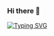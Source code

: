 ### Hi there 👋

<a href="https://git.io/typing-svg"><img src="https://readme-typing-svg.demolab.com?font=Fira+Code&pause=1000&color=D3F720&multiline=true&width=435&lines=Helow+everything+%F0%9F%A5%80+Welcome+My++;Offlcal+Git+hub+Account+%E2%9C%8C%EF%B8%8F%F0%9F%96%A4;Blak+Knight+Whatsapp+MD+BOT+%F0%9F%99%88%F0%9F%98%87;Thanks+for+Power+by+Lapalu+Dinujaya" alt="Typing SVG" /></a>
